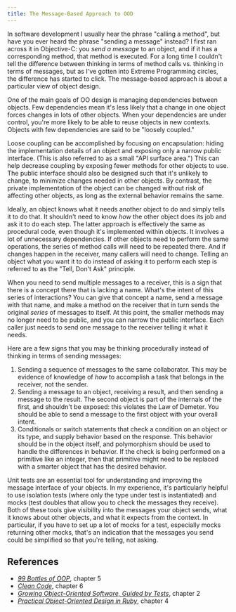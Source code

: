 ```yaml
---
title: The Message-Based Approach to OOD
---
```


In software development I usually hear the phrase "calling a method", but have you ever heard the phrase "sending a message" instead? I first ran across it in Objective-C: you *send a message* to an object, and if it has a corresponding method, that method is executed. For a long time I couldn't tell the difference between thinking in terms of method calls vs. thinking in terms of messages, but as I've gotten into Extreme Programming circles, the difference has started to click. The message-based approach is about a particular view of object design.

One of the main goals of OO design is managing dependencies between objects. Few dependencies mean it's less likely that a change in one object forces changes in lots of other objects. When your dependencies are under control, you're more likely to be able to reuse objects in new contexts. Objects with few dependencies are said to be "loosely coupled."

Loose coupling can be accomplished by focusing on encapsulation: hiding the implementation details of an object and exposing only a narrow public interface. (This is also referred to as a small "API surface area.") This can help decrease coupling by exposing fewer methods for other objects to use. The public interface should also be designed such that it's unlikely to change, to minimize changes needed in other objects. By contrast, the private implementation of the object can be changed without risk of affecting other objects, as long as the external behavior remains the same.

Ideally, an object knows what it needs another object to do and simply tells it to do that. It shouldn't need to know *how* the other object does its job and ask it to do each step. The latter approach is effectively the same as procedural code, even though it's implemented within objects. It involves a lot of unnecessary dependencies. If other objects need to perform the same operations, the series of method calls will need to be repeated there. And if changes happen in the receiver, many callers will need to change. Telling an object what you want it to do instead of asking it to perform each step is referred to as the "Tell, Don't Ask" principle.

When you need to send multiple messages to a receiver, this is a sign that there is a concept there that is lacking a name. What's the intent of this series of interactions? You can give that concept a name, send a message with that name, and make a method on the receiver that in turn sends the original *series* of messages to itself. At this point, the smaller methods may no longer need to be public, and you can narrow the public interface. Each caller just needs to send one message to the receiver telling it what it needs.

Here are a few signs that you may be thinking procedurally instead of thinking in terms of sending messages:

1. Sending a sequence of messages to the same collaborator. This may be evidence of knowledge of *how* to accomplish a task that belongs in the receiver, not the sender.
2. Sending a message to an object, receiving a result, and then sending a message to the result. The second object is part of the internals of the first, and shouldn't be exposed: this violates the Law of Demeter. You should be able to send a message to the first object with your overall intent.
3. Conditionals or switch statements that check a condition on an object or its type, and supply behavior based on the response. This behavior should be in the object itself, and polymorphism should be used to handle the differences in behavior. If the check is being performed on a primitive like an integer, then that primitive might need to be replaced with a smarter object that has the desired behavior.

Unit tests are an essential tool for understanding and improving the message interface of your objects. In my experience, it's particularly helpful to use isolation tests (where only the type under test is instantiated) and mocks (test doubles that allow you to check the messages they receive). Both of these tools give visibility into the messages your object sends, what it knows about other objects, and what it expects from the context. In particular, if you have to set up a lot of mocks for a test, especially mocks returning other mocks, that's an indication that the messages you send could be simplified so that you're telling, not asking.

## References

- [*99 Bottles of OOP*](http://www.sandimetz.com/99bottles/), chapter 5
- [*Clean Code*](http://www.informit.com/store/clean-code-a-handbook-of-agile-software-craftsmanship-9780132350884), chapter 6
- [*Growing Object-Oriented Software, Guided by Tests*](http://www.informit.com/store/growing-object-oriented-software-guided-by-tests-9780321503626), chapter 2
- [*Practical Object-Oriented Design in Ruby*](http://www.informit.com/store/practical-object-oriented-design-in-ruby-an-agile-primer-9780321721334), chapter 4
